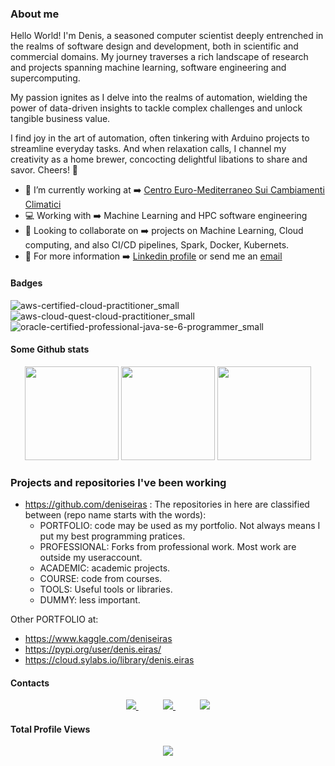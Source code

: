 ### About me

Hello World! I'm Denis, a seasoned computer scientist deeply entrenched in the realms of software design and development, both in scientific and commercial domains. My journey traverses a rich landscape of research and projects spanning machine learning, software engineering and supercomputing.

My passion ignites as I delve into the realms of automation, wielding the power of data-driven insights to tackle complex challenges and unlock tangible business value. 

I find joy in the art of automation, often tinkering with Arduino projects to streamline everyday tasks. And when relaxation calls, I channel my creativity as a home brewer, concocting delightful libations to share and savor. Cheers! 🍻

- 🔭 I’m currently working at   ➡️ <a href="https://www.cmcc.it/">Centro Euro-Mediterraneo Sui Cambiamenti Climatici</a>
- 💻 Working with               ➡️ Machine Learning and HPC software engineering
- 👯 Looking to collaborate on  ➡️ projects on Machine Learning, Cloud computing, and also CI/CD pipelines, Spark, Docker, Kubernets.
- 💾 For more information       ➡️ [Linkedin profile](https://www.linkedin.com/in/deniseiras) or send me an [email](mailto:denis.eiras@gmail.com)

#### Badges

![aws-certified-cloud-practitioner_small](https://user-images.githubusercontent.com/6113640/221230852-5c8d9860-f855-43e4-b96d-d5c684ef542c.png)
![aws-cloud-quest-cloud-practitioner_small](https://user-images.githubusercontent.com/6113640/221230987-f16a373f-6686-4b8a-96ef-83ed6db2f570.png)
![oracle-certified-professional-java-se-6-programmer_small](https://user-images.githubusercontent.com/6113640/221231067-58db0aef-ad20-437d-b0ac-39acd4b774dc.png)

#### Some Github stats

<div align="center">
<img height="150em" src="https://github-readme-stats.vercel.app/api?username=deniseiras&show_icons=true&theme=transparent&include_all_commits=true&count_private=false&hide_border=true"/> 
<img height="150em" src="https://github-profile-summary-cards.vercel.app/api/cards/profile-details?username=deniseiras&theme=github_dark"/> 
<img height="150em" src="http://github-profile-summary-cards.vercel.app/api/cards/repos-per-language?username=deniseiras&theme=github_dark"/>
</div>

### Projects and repositories I've been working

- https://github.com/deniseiras : The repositories in here are classified between (repo name starts with the words):
  - PORTFOLIO: code may be used as my portfolio. Not always means I put my best programming pratices. 
  - PROFESSIONAL: Forks from professional work. Most work are outside my useraccount.
  - ACADEMIC: academic projects.
  - COURSE: code from courses.
  - TOOLS: Useful tools or libraries.
  - DUMMY: less important.

Other PORTFOLIO at:
- https://www.kaggle.com/deniseiras
- https://pypi.org/user/denis.eiras/
- https://cloud.sylabs.io/library/denis.eiras

  
#### Contacts

<p align="center">
    <a href="https://www.linkedin.com/in/deniseiras">
        <img src="https://img.shields.io/badge/linkedin-%230077B5.svg?&style=for-the-badge&logo=linkedin&logoColor=white&link=mailto:https://www.linkedin.com/in/deniseiras/">
    </a>
    &nbsp;&nbsp;&nbsp;&nbsp;&nbsp;&nbsp;&nbsp;&nbsp;&nbsp;
    <a href="mailto:denis.eiras@gmail.com">
        <img src="https://img.shields.io/badge/gmail-D14836?&style=for-the-badge&logo=gmail&logoColor=white&link=mailto:denis.eiras@gmail.com">
    </a>
        &nbsp;&nbsp;&nbsp;&nbsp;&nbsp;&nbsp;&nbsp;&nbsp;&nbsp;
    <a href="https://t.me/denis_eiras">
        <img  src="https://img.shields.io/badge/telegram-%23100000.svg?&style=for-the-badge&logo=telegram&logoColor=white&link=mailto:                           [https://web.telegram.org](https://t.me/denis_eiras)">
    </a>

</p>

<p align="center"> 

  #### Total Profile Views  <br>
 <p align="center"> 
   <img alingn="center" src="https://profile-counter.glitch.me/deniseiras/count.svg" />
 </p>

</p>
